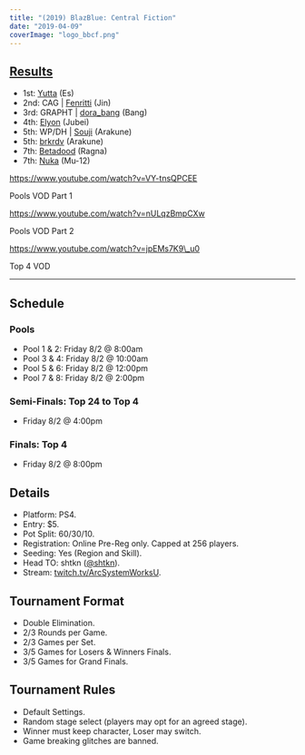 ```yaml
---
title: "(2019) BlazBlue: Central Fiction"
date: "2019-04-09"
coverImage: "logo_bbcf.png"
---
```


## [Results](https://smash.gg/tournament/animevo-2019/events/blazblue-central-fiction/overview)

- 1st: [Yutta](@yuttabb) (Es)
- 2nd: CAG | [Fenritti](@fenritti) (Jin)
- 3rd: GRAPHT | [dora\_bang](@dora_bang) (Bang)
- 4th: [Elyon](@elyon_i) (Jubei)
- 5th: WP/DH | [Souji](@soujif91) (Arakune)
- 5th: [brkrdv](@brkrdv) (Arakune)
- 7th: [Betadood](@betadood) (Ragna)
- 7th: [Nuka](@stasis99) (Mu-12)

https://www.youtube.com/watch?v=VY-tnsQPCEE

Pools VOD Part 1

https://www.youtube.com/watch?v=nULqzBmpCXw

Pools VOD Part 2

https://www.youtube.com/watch?v=jpEMs7K9\_u0

Top 4 VOD

* * *

## Schedule

### Pools

- Pool 1 & 2: Friday 8/2 @ 8:00am
- Pool 3 & 4: Friday 8/2 @ 10:00am
- Pool 5 & 6: Friday 8/2 @ 12:00pm
- Pool 7 & 8: Friday 8/2 @ 2:00pm

### Semi-Finals: Top 24 to Top 4

- Friday 8/2 @ 4:00pm

### Finals: Top 4

- Friday 8/2 @ 8:00pm

## Details

- Platform: PS4.
- Entry: $5.
- Pot Split: 60/30/10.
- Registration: Online Pre-Reg only. Capped at 256 players.
- Seeding: Yes (Region and Skill).
- Head TO: shtkn ([@shtkn](https://twitter.com/shtkn)).
- Stream: [twitch.tv/ArcSystemWorksU](http://www.twitch.tv/ArcSystemWorksU).

## Tournament Format

- Double Elimination.
- 2/3 Rounds per Game.
- 2/3 Games per Set.
- 3/5 Games for Losers & Winners Finals.
- 3/5 Games for Grand Finals.

## Tournament Rules

- Default Settings.
- Random stage select (players may opt for an agreed stage).
- Winner must keep character, Loser may switch.
- Game breaking glitches are banned.

